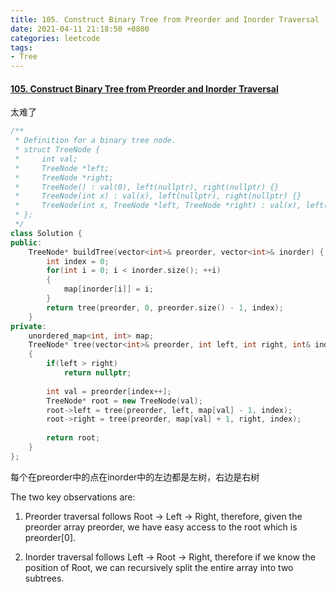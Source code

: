 ```yaml
---
title: 105. Construct Binary Tree from Preorder and Inorder Traversal
date: 2021-04-11 21:18:50 +0800
categories: leetcode
tags: 
- Tree
---
```

#### [105. Construct Binary Tree from Preorder and Inorder Traversal](https://leetcode.com/problems/construct-binary-tree-from-preorder-and-inorder-traversal/)

太难了

```c++
/**
 * Definition for a binary tree node.
 * struct TreeNode {
 *     int val;
 *     TreeNode *left;
 *     TreeNode *right;
 *     TreeNode() : val(0), left(nullptr), right(nullptr) {}
 *     TreeNode(int x) : val(x), left(nullptr), right(nullptr) {}
 *     TreeNode(int x, TreeNode *left, TreeNode *right) : val(x), left(left), right(right) {}
 * };
 */
class Solution {
public:
    TreeNode* buildTree(vector<int>& preorder, vector<int>& inorder) {
        int index = 0;
        for(int i = 0; i < inorder.size(); ++i)
        {
            map[inorder[i]] = i;
        }
        return tree(preorder, 0, preorder.size() - 1, index);
    }
private:
    unordered_map<int, int> map;
    TreeNode* tree(vector<int>& preorder, int left, int right, int& index)
    {
        if(left > right)
            return nullptr;
        
        int val = preorder[index++];
        TreeNode* root = new TreeNode(val);
        root->left = tree(preorder, left, map[val] - 1, index);
        root->right = tree(preorder, map[val] + 1, right, index);
        
        return root;
    }
};
```

每个在preorder中的点在inorder中的左边都是左树，右边是右树

The two key observations are:

1. Preorder traversal follows Root -> Left -> Right, therefore, given the preorder array preorder, we have easy access to the root which is preorder[0].

2. Inorder traversal follows Left -> Root -> Right, therefore if we know the position of Root, we can recursively split the entire array into two subtrees.
